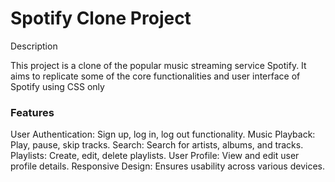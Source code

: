 <h1>Spotify Clone Project</h1>

Description

<p>This project is a clone of the popular music streaming service Spotify. It aims to replicate some of the core functionalities and user interface of Spotify using CSS only</p>

<h3>Features</h3>

User Authentication: Sign up, log in, log out functionality.
Music Playback: Play, pause, skip tracks.
Search: Search for artists, albums, and tracks.
Playlists: Create, edit, delete playlists.
User Profile: View and edit user profile details.
Responsive Design: Ensures usability across various devices.

